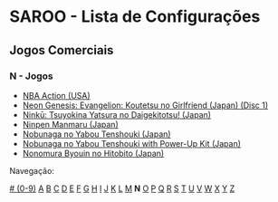 # SAROO - Lista de Configurações

## Jogos Comerciais

### N - Jogos

- [NBA Action (USA)](../../../Regions/Retails/USA/MK-81103/README.md)
- [Neon Genesis: Evangelion: Koutetsu no Girlfriend (Japan) (Disc 1)](../../../Regions/Retails/Japan/GS-9194/README.md)
- [Ninkū: Tsuyokina Yatsura no Daigekitotsu! (Japan)](../../../Regions/Retails/Japan/GS-9036/README.md)
- [Ninpen Manmaru (Japan)](../../../Regions/Retails/Japan/T-35502G/README.md)
- [Nobunaga no Yabou Tenshouki (Japan)](../../../Regions/Retails/Japan/T-7605G/README.md)
- [Nobunaga no Yabou Tenshouki with Power-Up Kit (Japan)](../../../Regions/Retails/Japan/T-7643G/README.md)
- [Nonomura Byouin no Hitobito (Japan)](../../../Regions/Retails/Japan/T-28001G/README.md)

Navegação:

[# (0-9)](./09.md) [A](./A.md) [B](./B.md) [C](./C.md) [D](./D.md) [E](./E.md) [F](./F.md) [G](./G.md) [H](./H.md) [I](./I.md) [J](./J.md) [K](./K.md) [L](./L.md) [M](./M.md) **N** [O](./O.md) [P](./P.md) [Q](./Q.md) [R](./R.md) [S](./S.md) [T](./T.md) [U](./U.md) [V](./V.md) [W](./W.md) [X](./X.md) [Y](./Y.md) [Z](./Z.md)
